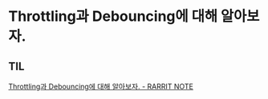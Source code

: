 # Throttling과 Debouncing에 대해 알아보자.

## TIL
[Throttling과 Debouncing에 대해 알아보자. - RARRIT NOTE](https://rarrit.github.io/development/til/react/throttling-debouncing/)
